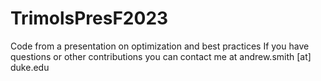 # TrimolsPresF2023
Code from a presentation on optimization and best practices
If you have questions or other contributions you can contact me at andrew.smith [at] duke.edu
